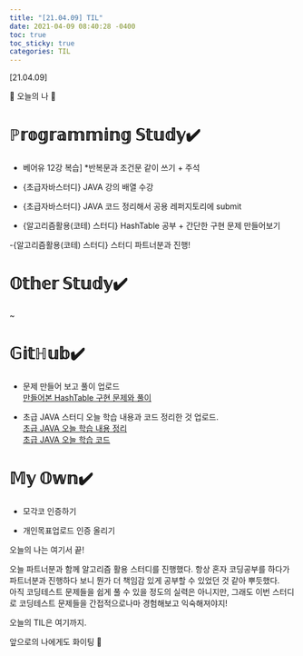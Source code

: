 ```yaml
---
title: "[21.04.09] TIL"
date: 2021-04-09 08:40:28 -0400
toc: true
toc_sticky: true
categories: TIL
---
```


[21.04.09]

🙌 오늘의 나 🙌

# ℙ𝕣𝕠𝕘𝕣𝕒𝕞𝕞𝕚𝕟𝕘 𝕊𝕥𝕦𝕕𝕪✔️

- 베어유 12강 복습] 
      *반복문과 조건문 같이 쓰기 + 주석

- {초급자바스터디} JAVA 강의 배열 수강

- {초급자바스터디} JAVA 코드 정리해서 공용 레퍼지토리에 submit

- {알고리즘활용(코테) 스터디} HashTable 공부 + 간단한 구현 문제 만들어보기

-{알고리즘활용(코테) 스터디} 스터디 파트너분과 진행!


# 𝕆𝕥𝕙𝕖𝕣 𝕊𝕥𝕦𝕕𝕪✔️

~

# 𝔾𝕚𝕥ℍ𝕦𝕓✔️

-  문제 만들어 보고 풀이 업로드     
   [만들어본 HashTable 구현 문제와 풀이](https://swiftie1230.github.io/%EC%95%8C%EA%B3%A0%EB%A6%AC%EC%A6%98%ED%99%9C%EC%9A%A9%EC%8A%A4%ED%84%B0%EB%94%94/%EC%95%8C%EA%B3%A0%EB%A6%AC%EC%A6%98%ED%99%9C%EC%9A%A9-HashTable-%EB%82%B4-%EB%AC%B8%EC%A0%9C/)

-  초급 JAVA 스터디 오늘 학습 내용과 코드 정리한 것 업로드.   
   [초급 JAVA 오늘 학습 내용 정리](https://swiftie1230.github.io/%EC%B4%88%EA%B8%89java%EC%8A%A4%ED%84%B0%EB%94%94/%EC%B4%88%EA%B8%89-JAVA-%EB%B0%B0%EC%97%B4-%ED%95%99%EC%8A%B5-%EB%82%B4%EC%9A%A9-%EC%A0%95%EB%A6%AC/)    
   [초급 JAVA 오늘 학습 코드](https://swiftie1230.github.io/%EC%B4%88%EA%B8%89java%EC%8A%A4%ED%84%B0%EB%94%94/%EC%B4%88%EA%B8%89-JAVA-%EB%B0%B0%EC%97%B4-%ED%95%99%EC%8A%B5-%EC%BD%94%EB%93%9C/)

# 𝕄𝕪 𝕆𝕨𝕟✔️

- 모각코 인증하기

- 개인목표업로드 인증 올리기


오늘의 나는 여기서 끝!   

오늘 파트너분과 함께 알고리즘 활용 스터디를 진행했다.
항상 혼자 코딩공부를 하다가 파트너분과 진행하다 보니 뭔가 더 책임감 있게 공부할 수 있었던 것 같아 뿌듯했다.    
아직 코딩테스트 문제들을 쉽게 풀 수 있을 정도의 실력은 아니지만, 그래도 이번 스터디로 코딩테스트 문제들을 간접적으로나마 경험해보고 익숙해져야지!    

오늘의 TIL은 여기까지.    

앞으로의 나에게도 화이팅 🌸
